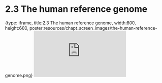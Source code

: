 # 2.3 The human reference genome
 
{type: iframe, title:2.3 The human reference genome, width:800, height:600, poster:resources/chapt_screen_images/the-human-reference-genome.png}
![](https://mccoy-lab.github.io/hgv_modules/no_toc/the-human-reference-genome.html)
 

 
